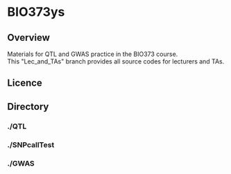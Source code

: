 # BIO373ys
## Overview  
Materials for QTL and GWAS practice in the BIO373 course.  
This "Lec_and_TAs" branch provides all source codes for lecturers and TAs.   

## Licence  

## Directory  
### ./QTL  

### ./SNPcallTest  

### ./GWAS  


